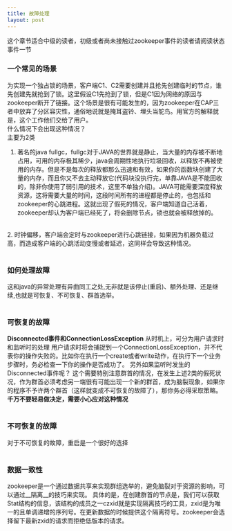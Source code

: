 ```yaml
---
title: 故障处理
layout: post
---
```

这个章节适合中级的读者，初级或者尚未接触过zookeeper事件的读者请阅读状态事件一节

### 一个常见的场景
为实现一个独占锁的场景，客户端C1、C2需要创建并且抢先创建临时的节点，谁先创建先就抢到了锁。这里假设C1先抢到了锁，但是C1因为网络的原因与zookeeper断开了链接。这个场景是很有可能发生的，因为zookeeper在CAP三者中放弃了分区容灾性，通俗地说就是掩耳盗铃、埋头当鸵鸟。用官方的解释就是，这个工作他们交给了用户。
<br>
什么情况下会出现这种情况？
<br>
主要为2类
1.	著名的java fullgc，fullgc对于JAVA的世界就是静止，当大量的内存被不断地占用，可用的内存极其稀少，java会周期性地执行垃圾回收，以释放不再被使用的内存。但是不是每次的释放都那么迅速和有效，如果你的函数块创建了大量的内存，而且你又不去主动释放它(代码块没执行完，单靠JAVA是不能回收的，除非你使用了弱引用的技术，这里不单独介绍)。JAVA可能需要深度释放资源，这将需要大量的时间，这段时间所有的进程都是停止的，也包括和zookeeper的心跳进程。这就出现了假死的情况，客户端知道自己活着，zookeeper却认为客户端已经死了，将会删除节点，锁也就会被释放掉的。
<br>
2.	时钟偏移，客户端会定时与zookeeper进行心跳链接，如果因为机器负载过高，而造成客户端的心跳活动变慢或者延迟，这同样会导致这种情况。
<br>
<br>

### 如何处理故障
这和java的异常处理有异曲同工之处,无非就是该停止(重启)、额外处理、还是继续,也就是可恢复、不可恢复、群首选举。
<br>
<br>
### 可恢复的故障
__Disconnected事件和ConnectionLossException__
从时机上，可分为用户请求时和监听时的处理
用户请求时将会捕捉到一个ConnectionLossException，并不代表你的操作失败的。比如你在执行一个create或者write动作，在执行下一个业务步骤时，务必检查一下你的操作是否成功了。
另外如果监听时发生的Disconnected事件呢？
这个需要特别注意群首的情况，在发生上述2类的假死状况，作为群首必须考虑另一端很有可能出现一个新的群首，成为脑裂现象，如果你的程序不予许两个群首（这样就变成不可恢复的故障了），那你务必得采取策略。__千万不要轻易做决定，需要小心应对这种情况__
<br>
<br>
### 不可恢复的故障
对于不可恢复的故障，重启是一个很好的选择
<br>
<br>

### 数据一致性
zookeeper是一个通过数据共享来实现群组选举的，避免脑裂对于资源的影响，可以通过__隔离__的技巧来实现。
具体的是，在创建群首的节点是，我们可以获取Stat结构的信息，该结构的成员之一czxid就是实现隔离技巧的工具，zxid是为唯一的且单调递增的序列号。在更新数据的时候提供这个隔离符号。zookeeper会选择留下最新zxid的请求而拒绝低版本的请求。

